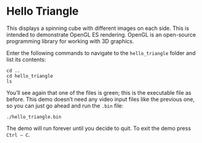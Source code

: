 # Hello Triangle

This displays a spinning cube with different images on each side. This is intended to demonstrate OpenGL ES rendering. OpenGL is an open-source programming library for working with 3D graphics.

Enter the following commands to navigate to the `hello_triangle` folder and list its contents:

```
cd ..
cd hello_triangle
ls
```

You’ll see again that one of the files is green; this is the executable file as before. This demo doesn’t need any video input files like the previous one, so you can just go ahead and run the `.bin` file:

`./hello_triangle.bin`

The demo will run forever until you decide to quit. To exit the demo press `Ctrl – C`.
